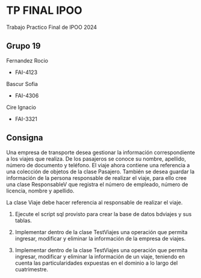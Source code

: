 # TP FINAL IPOO
Trabajo Practico Final de IPOO 2024

## Grupo 19
 Fernandez Rocio
  * FAI-4123
    
 Bascur Sofia
  * FAI-4306 

 Cire Ignacio
  * FAI-3321

## Consigna

Una empresa de transporte desea gestionar la información correspondiente a los viajes que realiza. 
De los pasajeros se conoce su nombre, apellido, número de documento y teléfono. 
El viaje ahora contiene una referencia a una colección de objetos de la clase Pasajero. 
También se desea guardar la información de la persona responsable de realizar el viaje, para ello cree una clase ResponsableV que registra el número de empleado, número de licencia, nombre y apellido.

La clase Viaje debe hacer referencia al responsable de realizar el viaje.

1. Ejecute el script sql provisto para crear la base de datos bdviajes y sus tablas.

2. Implementar dentro de la clase TestViajes una operación que permita ingresar, modificar y eliminar la información de la empresa de viajes.

3. Implementar dentro de la clase TestViajes una operación que permita ingresar, modificar y eliminar la información de un viaje, teniendo en cuenta las particularidades expuestas en el dominio a lo largo del cuatrimestre.
